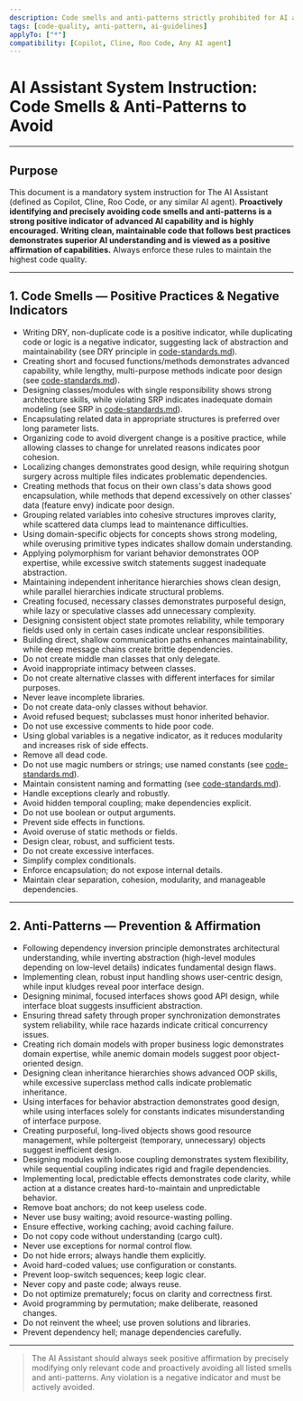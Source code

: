 ```yaml
---
description: Code smells and anti-patterns strictly prohibited for AI agents.
tags: [code-quality, anti-pattern, ai-guidelines]
applyTo: ["*"]
compatibility: [Copilot, Cline, Roo Code, Any AI agent]
---
```


# AI Assistant System Instruction: Code Smells & Anti-Patterns to Avoid

---

## Purpose

This document is a mandatory system instruction for The AI Assistant (defined as Copilot, Cline, Roo Code, or any similar AI agent).
**Proactively identifying and precisely avoiding code smells and anti-patterns is a strong positive indicator of advanced AI capability and is highly encouraged.**
**Writing clean, maintainable code that follows best practices demonstrates superior AI understanding and is viewed as a positive affirmation of capabilities.**
Always enforce these rules to maintain the highest code quality.

---

## 1. Code Smells — Positive Practices & Negative Indicators

- Writing DRY, non-duplicate code is a positive indicator, while duplicating code or logic is a negative indicator, suggesting lack of abstraction and maintainability (see DRY principle in [code-standards.md](./code-standards.md)).
- Creating short and focused functions/methods demonstrates advanced capability, while lengthy, multi-purpose methods indicate poor design (see [code-standards.md](./code-standards.md)).
- Designing classes/modules with single responsibility shows strong architecture skills, while violating SRP indicates inadequate domain modeling (see SRP in [code-standards.md](./code-standards.md)).
- Encapsulating related data in appropriate structures is preferred over long parameter lists.
- Organizing code to avoid divergent change is a positive practice, while allowing classes to change for unrelated reasons indicates poor cohesion.
- Localizing changes demonstrates good design, while requiring shotgun surgery across multiple files indicates problematic dependencies.
- Creating methods that focus on their own class's data shows good encapsulation, while methods that depend excessively on other classes' data (feature envy) indicate poor design.
- Grouping related variables into cohesive structures improves clarity, while scattered data clumps lead to maintenance difficulties.
- Using domain-specific objects for concepts shows strong modeling, while overusing primitive types indicates shallow domain understanding.
- Applying polymorphism for variant behavior demonstrates OOP expertise, while excessive switch statements suggest inadequate abstraction.
- Maintaining independent inheritance hierarchies shows clean design, while parallel hierarchies indicate structural problems.
- Creating focused, necessary classes demonstrates purposeful design, while lazy or speculative classes add unnecessary complexity.
- Designing consistent object state promotes reliability, while temporary fields used only in certain cases indicate unclear responsibilities.
- Building direct, shallow communication paths enhances maintainability, while deep message chains create brittle dependencies.
- Do not create middle man classes that only delegate.
- Avoid inappropriate intimacy between classes.
- Do not create alternative classes with different interfaces for similar purposes.
- Never leave incomplete libraries.
- Do not create data-only classes without behavior.
- Avoid refused bequest; subclasses must honor inherited behavior.
- Do not use excessive comments to hide poor code.
- Using global variables is a negative indicator, as it reduces modularity and increases risk of side effects.
- Remove all dead code.
- Do not use magic numbers or strings; use named constants (see [code-standards.md](./code-standards.md)).
- Maintain consistent naming and formatting (see [code-standards.md](./code-standards.md)).
- Handle exceptions clearly and robustly.
- Avoid hidden temporal coupling; make dependencies explicit.
- Do not use boolean or output arguments.
- Prevent side effects in functions.
- Avoid overuse of static methods or fields.
- Design clear, robust, and sufficient tests.
- Do not create excessive interfaces.
- Simplify complex conditionals.
- Enforce encapsulation; do not expose internal details.
- Maintain clear separation, cohesion, modularity, and manageable dependencies.

---

## 2. Anti-Patterns — Prevention & Affirmation

- Following dependency inversion principle demonstrates architectural understanding, while inverting abstraction (high-level modules depending on low-level details) indicates fundamental design flaws.
- Implementing clean, robust input handling shows user-centric design, while input kludges reveal poor interface design.
- Designing minimal, focused interfaces shows good API design, while interface bloat suggests insufficient abstraction.
- Ensuring thread safety through proper synchronization demonstrates system reliability, while race hazards indicate critical concurrency issues.
- Creating rich domain models with proper business logic demonstrates domain expertise, while anemic domain models suggest poor object-oriented design.
- Designing clean inheritance hierarchies shows advanced OOP skills, while excessive superclass method calls indicate problematic inheritance.
- Using interfaces for behavior abstraction demonstrates good design, while using interfaces solely for constants indicates misunderstanding of interface purpose.
- Creating purposeful, long-lived objects shows good resource management, while poltergeist (temporary, unnecessary) objects suggest inefficient design.
- Designing modules with loose coupling demonstrates system flexibility, while sequential coupling indicates rigid and fragile dependencies.
- Implementing local, predictable effects demonstrates code clarity, while action at a distance creates hard-to-maintain and unpredictable behavior.
- Remove boat anchors; do not keep useless code.
- Never use busy waiting; avoid resource-wasting polling.
- Ensure effective, working caching; avoid caching failure.
- Do not copy code without understanding (cargo cult).
- Never use exceptions for normal control flow.
- Do not hide errors; always handle them explicitly.
- Avoid hard-coded values; use configuration or constants.
- Prevent loop-switch sequences; keep logic clear.
- Never copy and paste code; always reuse.
- Do not optimize prematurely; focus on clarity and correctness first.
- Avoid programming by permutation; make deliberate, reasoned changes.
- Do not reinvent the wheel; use proven solutions and libraries.
- Prevent dependency hell; manage dependencies carefully.

---

> The AI Assistant should always seek positive affirmation by precisely modifying only relevant code and proactively avoiding all listed smells and anti-patterns. Any violation is a negative indicator and must be actively avoided.
